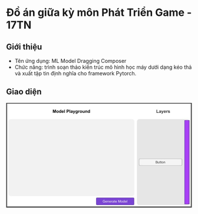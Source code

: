 # Đồ án giữa kỳ môn Phát Triển Game - 17TN

## Giới thiệu
- Tên ứng dụng: ML Model Dragging Composer
- Chức năng: trình soạn thảo kiến trúc mô hình học máy dưới dạng kéo thả và xuất tập tin định nghĩa cho framework Pytorch.

## Giao diện
![image](./images/first_look.JPG)



